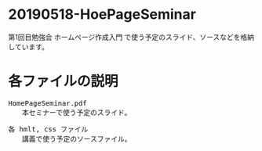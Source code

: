 # 20190518-HoePageSeminar

第1回目勉強会 ホームページ作成入門 で使う予定のスライド、ソースなどを格納しています。

# 各ファイルの説明

<pre>
HomePageSeminar.pdf
　　本セミナーで使う予定のスライド。
</pre>

<pre>
各 hmlt, css ファイル
　　講義で使う予定のソースファイル。
</pre>
